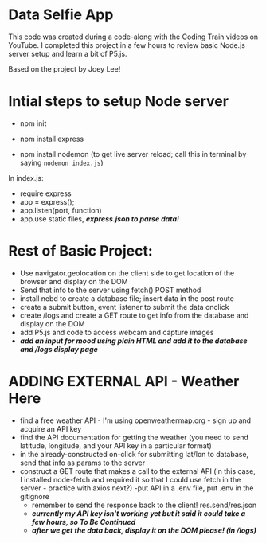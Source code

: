# Data Selfie App

This code was created during a code-along with the Coding Train videos on YouTube. I completed this project in a few hours to review basic Node.js server setup and learn a bit of P5.js.

Based on the project by Joey Lee!

# Intial steps to setup Node server

- npm init

- npm install express

- npm install nodemon (to get live server reload; call this in terminal by saying `nodemon index.js`)

In index.js:

- require express
- app = express();
- app.listen(port, function)
- app.use static files, **_express.json to parse data!_**

# Rest of Basic Project:

- Use navigator.geolocation on the client side to get location of the browser and display on the DOM
- Send that info to the server using fetch() POST method
- install nebd to create a database file; insert data in the post route
- create a submit button, event listener to submit the data onclick
- create /logs and create a GET route to get info from the database and display on the DOM
- add P5.js and code to access webcam and capture images
- **_add an input for mood using plain HTML and add it to the database and /logs display page_**

# ADDING EXTERNAL API - Weather Here

- find a free weather API - I'm using openweathermap.org - sign up and acquire an API key
- find the API documentation for getting the weather (you need to send latitude, longitude, and your API key in a particular format)
- in the already-constructed on-click for submitting lat/lon to database, send that info as params to the server
- construct a GET route that makes a call to the external API (in this case, I installed node-fetch and required it so that I could use fetch in the server - practice with axios next?)
  -put API in a .env file, put .env in the gitignore
  - remember to send the response back to the client! res.send/res.json
  - **_currently my API key isn't working yet but it said it could take a few hours, so To Be Continued_**
  - **_after we get the data back, display it on the DOM please! (in /logs)_**
